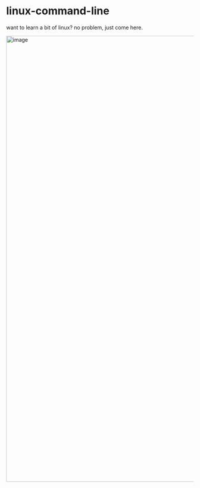 # linux-command-line

want to learn a bit of linux? no problem, just come here.

<img width="1012" height="1199" alt="image" src="https://github.com/user-attachments/assets/eb270f41-2f76-4cdd-9147-5a5b9720f627" />
